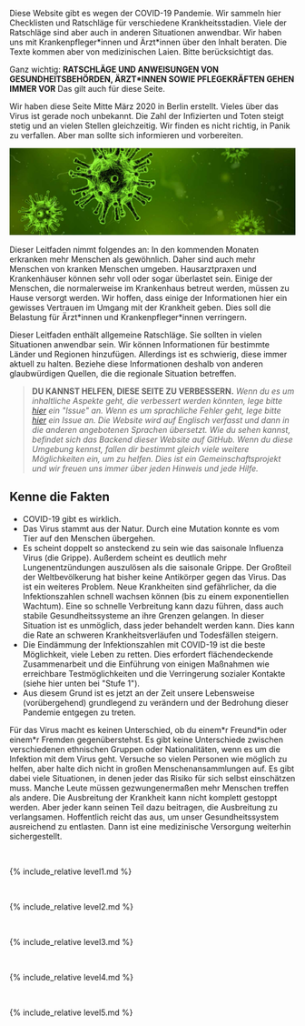 Diese Website gibt es wegen der COVID-19 Pandemie. Wir sammeln hier Checklisten und Ratschläge für verschiedene Krankheitsstadien. Viele der Ratschläge sind aber auch in anderen Situationen anwendbar.
Wir haben uns mit Krankenpfleger\*innen und Ärzt\*innen über den Inhalt beraten. Die Texte kommen aber von medizinischen Laien. Bitte berücksichtigt das.

Ganz wichtig: **RATSCHLÄGE UND ANWEISUNGEN VON GESUNDHEITSBEHÖRDEN, ÄRZT\*INNEN SOWIE PFLEGEKRÄFTEN GEHEN IMMER VOR** Das gilt auch für diese Seite.

Wir haben diese Seite Mitte März 2020 in Berlin erstellt. Vieles über das Virus ist gerade noch unbekannt. Die Zahl der Infizierten und Toten steigt stetig und an vielen Stellen gleichzeitig. Wir finden es nicht richtig, in Panik zu verfallen. Aber man sollte sich informieren und vorbereiten.

![](/images/virus.png)

Dieser Leitfaden nimmt folgendes an: In den kommenden Monaten erkranken mehr Menschen als gewöhnlich. Daher sind auch mehr Menschen von kranken Menschen umgeben. Hausarztpraxen und Krankenhäuser können sehr voll oder sogar überlastet sein. Einige der Menschen, die normalerweise im Krankenhaus betreut werden, müssen zu Hause versorgt werden. Wir hoffen, dass einige der Informationen hier ein gewisses Vertrauen im Umgang mit der Krankheit geben. Dies soll die Belastung für Ärzt\*innen und Krankenpfleger\*innen verringern.

Dieser Leitfaden enthält allgemeine Ratschläge. Sie sollten in vielen Situationen anwendbar sein. Wir können Informationen für bestimmte Länder und Regionen hinzufügen. Allerdings ist es schwierig, diese immer aktuell zu halten. Beziehe diese Informationen deshalb von anderen glaubwürdigen Quellen, die die regionale Situation betreffen.


> **DU KANNST HELFEN, DIESE SEITE ZU VERBESSERN.** *Wenn du es um inhaltliche Aspekte geht, die verbessert werden könnten, lege bitte [hier](https://github.com/covid-at-home/covid-at-home.github.io/issues/new) ein "Issue" an. Wenn es um sprachliche Fehler geht, lege bitte [hier](https://github.com/covid-zu-hause/covid-zu-hause.github.io/issues/new) ein Issue an. Die Website wird auf Englisch verfasst und dann in die anderen angebotenen Sprachen übersetzt. Wie du sehen kannst, befindet sich das Backend dieser Website auf GitHub. Wenn du diese Umgebung kennst, fallen dir bestimmt gleich viele weitere Möglichkeiten ein, um zu helfen. Dies ist ein Gemeinschaftsprojekt und wir freuen uns immer über jeden Hinweis und jede Hilfe.*

## Kenne die Fakten

* COVID-19 gibt es wirklich.
* Das Virus stammt aus der Natur. Durch eine Mutation konnte es vom Tier auf den Menschen übergehen.
* Es scheint doppelt so ansteckend zu sein wie das saisonale Influenza Virus (die Grippe). Außerdem scheint es deutlich mehr Lungenentzündungen auszulösen als die saisonale Grippe. Der Großteil der Weltbevölkerung hat bisher keine Antikörper gegen das Virus. Das ist ein weiteres Problem. Neue Krankheiten sind gefährlicher, da die Infektionszahlen schnell wachsen können (bis zu einem exponentiellen Wachtum). Eine so schnelle Verbreitung kann dazu führen, dass auch stabile Gesundheitssysteme an ihre Grenzen gelangen. In dieser Situation ist es unmöglich, dass jeder behandelt werden kann. Dies kann die Rate an schweren Krankheitsverläufen und Todesfällen steigern.
* Die Eindämmung der Infektionszahlen mit COVID-19 ist die beste Möglichkeit, viele Leben zu retten. Dies erfordert flächendeckende Zusammenarbeit und die Einführung von einigen Maßnahmen wie erreichbare Testmöglichkeiten und die Verringerung sozialer Kontakte (siehe hier unten bei "Stufe 1").
* Aus diesem Grund ist es jetzt an der Zeit unsere Lebensweise (vorübergehend) grundlegend zu verändern und der Bedrohung dieser Pandemie entgegen zu treten.

Für das Virus macht es keinen Unterschied, ob du einem\*r Freund\*in oder einem\*r Fremden gegenüberstehst. Es gibt keine Unterschiede zwischen verschiedenen ethnischen Gruppen oder Nationalitäten, wenn es um die Infektion mit dem Virus geht. Versuche so vielen Personen wie möglich zu helfen, aber halte dich nicht in großen Menschenansammlungen auf. Es gibt dabei viele Situationen, in denen jeder das Risiko für sich selbst einschätzen muss. Manche Leute müssen gezwungenermaßen mehr Menschen treffen als andere. Die Ausbreitung der Krankheit kann nicht komplett gestoppt werden. Aber jeder kann seinen Teil dazu beitragen, die Ausbreitung zu verlangsamen. Hoffentlich reicht das aus, um unser Gesundheitssystem ausreichend zu entlasten. Dann ist eine medizinische Versorgung weiterhin sichergestellt.

&nbsp; 

{% include_relative level1.md %}

&nbsp; 

{% include_relative level2.md %}

&nbsp; 
 
{% include_relative level3.md %}
            
&nbsp; 
 
{% include_relative level4.md %}
        
&nbsp; 
 
{% include_relative level5.md %}
